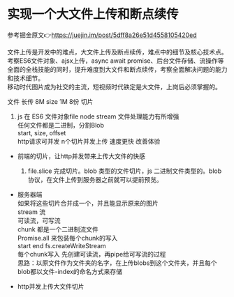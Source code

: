 # 实现一个大文件上传和断点续传  
参考掘金原文👉https://juejin.im/post/5dff8a26e51d4558105420ed  

文件上传是开发中的难点，大文件上传及断点续传，难点中的细节及核心技术点。  
考察ES6文件对象、ajsx上传，async await promise、后台文件存储、流操作等全面的全栈技能的同时，提升难度到大文件和断点续传，考察全面解决问题的能力和技术细节。  
移动时代图片成为社交的主流，短视频时代铁定是大文件，上岗后必须掌握的。  

文件  长传  8M  size  1M  8份
切片  
1. js 在 ES6 文件对象file node stream 文件处理能力有所增强  
   任何文件都是二进制，分割Blob  
   start, size, offset  
   http请求可并发 n个切片并发上传 速度更快 改善体验  

- 前端的切片，让http并发带来上传大文件的快感  
  1. file.slice 完成切片。blob 类型的文件切片，js 二进制文件类型的。blob协议，在文件上传到服务器之前就可以提前预览。  

- 服务器端  
  如果将这些切片合并成一个，并且能显示原来的图片  
  stream 流  
  可读流，可写流  
  chunk 都是一个二进制流文件  
  Promise.all 来包装每个chunk的写入  
  start end fs.createWriteStream  
  每个chunk写入 先创建可读流，再pipe给可写流的过程  
  思路：以原文件作为文件夹的名字，在上传blobs到这个文件夹，并且每个blob都以文件-index的命名方式来存储  

- http并发上传大文件切片  